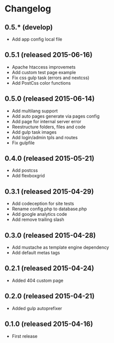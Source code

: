 # Changelog

## 0.5.* (develop)
* Add app config local file

## 0.5.1 (released 2015-06-16)

* Apache htaccess improvemets
* Add custom test page example
* Fix css gulp task (errors and nextcss)
* Add PostCss color functions

## 0.5.0 (released 2015-06-14)

* Add multilang support
* Add auto pages generate via pages config
* Add page for internal server error
* Reestructure folders, files and code
* Add gulp task images
* Add login/admin tpls and routes
* Fix gulpfile

## 0.4.0 (released 2015-05-21)

* Add postcss
* Add flexboxgrid

## 0.3.1 (released 2015-04-29)

* Add codeception for site tests
* Rename config.php to database.php
* Add google analytics code
* Add remove trailing slash

## 0.3.0 (released 2015-04-28)

* Add mustache as template engine dependency
* Add default metas tags

## 0.2.1 (released 2015-04-24)

* Added 404 custom page

## 0.2.0 (released 2015-04-21)

* Added gulp autoprefixer

## 0.1.0 (released 2015-04-16)

* First release
